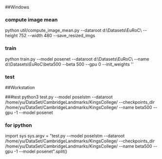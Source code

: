 ##Windows
### compute image mean
python util/compute_image_mean.py --dataroot d:\Datasets\EuRoC\ --height 752 --width 480 --save_resized_imgs
### train
python train.py --model posenet --dataroot d:\Datasets\EuRoC\ --name d:\Datasets\EuRoC\beta500 --beta 500 --gpu 0 --init_weights ''
### test


##Workstation

###test
python3 test.py --model poselstm --dataroot /home/yu/DataSet/CambridgeLandmarks/KingsCollege/ --checkpoints_dir /home/yu/DataSet/CambridgeLandmarks/KingsCollege/ --name beta500 --gpu -1 --model posenet

### for ipython
import sys
sys.argv = "test.py --model poselstm --dataroot /home/yu/DataSet/CambridgeLandmarks/KingsCollege/ --checkpoints_dir /home/yu/DataSet/CambridgeLandmarks/KingsCollege/ --name beta500 --gpu -1 --model posenet".split()
